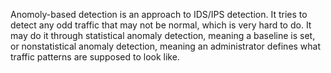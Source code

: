Anomoly-based detection is an approach to IDS/IPS detection. It tries to detect any odd traffic that may not be normal, which is very hard to do. It may do it through statistical anomaly detection, meaning a baseline is set, or nonstatistical anomaly detection, meaning an administrator defines what traffic patterns are supposed to look like.